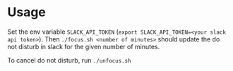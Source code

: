 # Usage

Set the env variable `SLACK_API_TOKEN` (`export SLACK_API_TOKEN=<your slack api token>`). Then `./focus.sh <number of minutes>` should update the do not disturb in slack for the given number of minutes.

To cancel do not disturb, run `./unfocus.sh`
